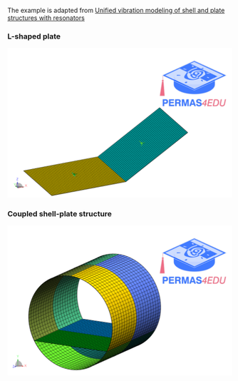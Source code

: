 The example is adapted from [Unified vibration modeling of shell and plate structures with resonators](https://doi.org/10.1016/j.ijmecsci.2025.109921)

### L-shaped plate

![L_shaped_plate](L_shaped_plate.png)

###

### Coupled shell-plate structure

![Coupled shell-plate](coupled_shell_plate_structure.png)
